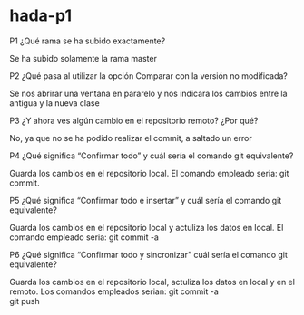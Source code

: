 # hada-p1

P1 ¿Qué rama se ha subido exactamente?

Se ha subido solamente la rama master

P2 ¿Qué pasa al utilizar la opción Comparar con la versión no modificada?

Se nos abrirar una ventana en pararelo y nos indicara los cambios entre la antigua y la nueva clase

P3 ¿Y ahora ves algún cambio en el repositorio remoto? ¿Por qué?

No, ya que no se ha podido realizar el commit, a saltado un error

P4 ¿Qué significa “Confirmar todo” y cuál sería el comando git equivalente?

Guarda los cambios en el repositorio local. El comando empleado seria: git commit.

P5 ¿Qué significa “Confirmar todo e insertar” y cuál sería el comando git equivalente?

Guarda los cambios en el repositorio local y actuliza los datos en local. El comando empleado seria: git commit -a

P6 ¿Qué significa “Confirmar todo y sincronizar” cuál sería el comando git equivalente?

Guarda los cambios en el repositorio local, actuliza los datos en local y en el remoto. 
Los comandos empleados serian: git commit -a  
                               git push
